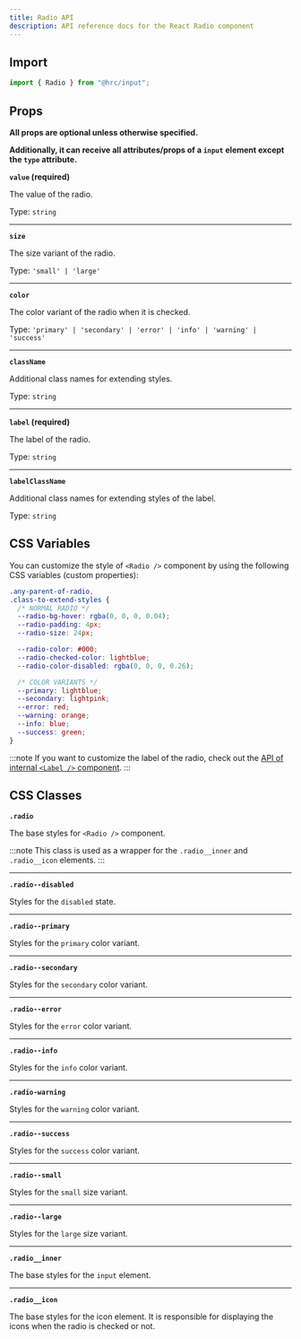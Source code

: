 ```yaml
---
title: Radio API
description: API reference docs for the React Radio component
---
```


## Import

```js
import { Radio } from "@hrc/input";
```

## Props

**All props are optional unless otherwise specified.**

**Additionally, it can receive all attributes/props of a `input` element except
the `type` attribute.**

**`value` (required)**

The value of the radio.

Type: `string`

---

**`size`**

The size variant of the radio.

Type: `'small' | 'large'`

---

**`color`**

The color variant of the radio when it is checked.

Type: `'primary' | 'secondary' | 'error' | 'info' | 'warning' | 'success'`

---

**`className`**

Additional class names for extending styles.

Type: `string`

---

**`label` (required)**

The label of the radio.

Type: `string`

---

**`labelClassName`**

Additional class names for extending styles of the label.

Type: `string`

## CSS Variables

You can customize the style of `<Radio />` component by using the following CSS
variables (custom properties):

```css
.any-parent-of-radio,
.class-to-extend-styles {
  /* NORMAL RADIO */
  --radio-bg-hover: rgba(0, 0, 0, 0.04);
  --radio-padding: 4px;
  --radio-size: 24px;

  --radio-color: #000;
  --radio-checked-color: lightblue;
  --radio-color-disabled: rgba(0, 0, 0, 0.26);

  /* COLOR VARIANTS */
  --primary: lightblue;
  --secondary: lightpink;
  --error: red;
  --warning: orange;
  --info: blue;
  --success: green;
}
```

:::note
If you want to customize the label of the radio, check out the [API of internal
`<Label />` component](../label).
:::

## CSS Classes

**`.radio`**

The base styles for `<Radio />` component.

:::note
This class is used as a wrapper for the `.radio__inner` and `.radio__icon`
elements.
:::

---

**`.radio--disabled`**

Styles for the `disabled` state.

---

**`.radio--primary`**

Styles for the `primary` color variant.

---

**`.radio--secondary`**

Styles for the `secondary` color variant.

---

**`.radio--error`**

Styles for the `error` color variant.

---

**`.radio--info`**

Styles for the `info` color variant.

---

**`.radio-warning`**

Styles for the `warning` color variant.

---

**`.radio--success`**

Styles for the `success` color variant.

---

**`.radio--small`**

Styles for the `small` size variant.

---

**`.radio--large`**

Styles for the `large` size variant.

---

**`.radio__inner`**

The base styles for the `input` element.

---

**`.radio__icon`**

The base styles for the icon element. It is responsible for displaying the icons
when the radio is checked or not.
